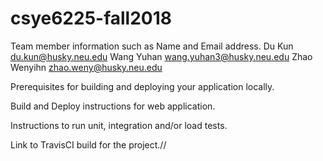 # csye6225-fall2018
Team member information such as Name and Email address.
Du Kun        du.kun@husky.neu.edu
Wang Yuhan    wang.yuhan3@husky.neu.edu
Zhao Wenyihn  zhao.weny@husky.neu.edu

Prerequisites for building and deploying your application locally.



Build and Deploy instructions for web application.



Instructions to run unit, integration and/or load tests.



Link to TravisCI build for the project.//
